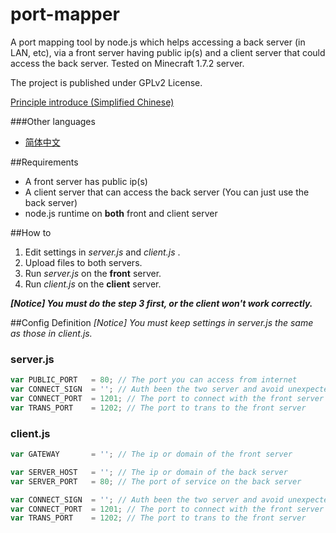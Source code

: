 port-mapper
===========

A port mapping tool by node.js which helps accessing a back server (in LAN, etc), via a front server having public ip(s) and a client server that could access the back server.
Tested on Minecraft 1.7.2 server.

The project is published under GPLv2 License.

[Principle introduce (Simplified Chinese)][1]

###Other languages
* [简体中文][2]

##Requirements

 * A front server has public ip(s)
 * A client server that can access the back server (You can just use the back server)
 * node.js runtime on **both** front and client server

##How to
 1. Edit settings in *server.js* and *client.js* .
 2. Upload files to both servers.
 3. Run *server.js* on the **front** server.
 4. Run *client.js* on the **client** server.

***[Notice] You must do the step 3 first, or the client won't work correctly.***

##Config Definition
*[Notice] You must keep settings in server.js the same as those in client.js.*

### server.js
```javascript
var PUBLIC_PORT   = 80; // The port you can access from internet
var CONNECT_SIGN  = ''; // Auth been the two server and avoid unexpected forward
var CONNECT_PORT  = 1201; // The port to connect with the front server
var TRANS_PORT    = 1202; // The port to trans to the front server
```
### client.js
```javascript
var GATEWAY       = ''; // The ip or domain of the front server

var SERVER_HOST   = ''; // The ip or domain of the back server
var SERVER_PORT   = 80; // The port of service on the back server 

var CONNECT_SIGN  = ''; // Auth been the two server and avoid unexpected forward
var CONNECT_PORT  = 1201; // The port to connect with the front server
var TRANS_PORT    = 1202; // The port to trans to the front server
```

  [1]: PRINCIPLE.md
  [2]: README.zh_CN.md
